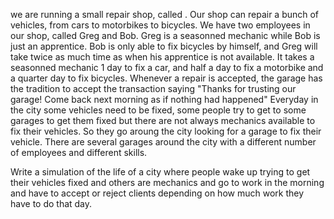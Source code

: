 we are running a small repair shop, called . Our shop can repair a bunch of vehicles, from cars to motorbikes to bicycles.
We have two employees in our shop, called Greg and Bob. Greg is a seasonned mechanic while Bob is just an apprentice.
Bob is only able to fix bicycles by himself, and Greg will take twice as much time as when his apprentice is not available.
It takes a seasonned mechanic 1 day to fix a car, and half a day to fix a motorbike and a quarter day to fix bicycles. 
Whenever a repair is accepted, the garage has the tradition to accept the transaction saying "Thanks for trusting our garage! Come back next morning as if nothing had happened"
Everyday in the city some vehicles need to be fixed, some people try to get to some garages to get them fixed but there are not always mechanics available to fix their vehicles. So they go aroung the city looking for a garage to fix their vehicle. 
There are several garages around the city with a different number of employees and different skills. 

Write a simulation of the life of a city where people wake up trying to get their vehicles fixed and others are mechanics and go to work in the morning and have to accept or reject clients depending on how much work they have to do that day.
